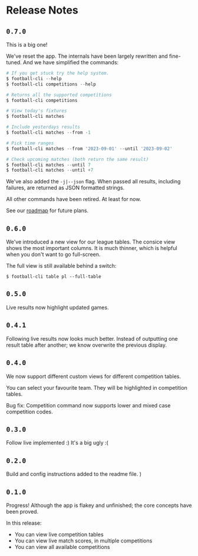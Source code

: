 # Release Notes

## `0.7.0`

This is a big one!

We've reset the app.  The internals have been largely rewritten and fine-tuned.  And we have
simplified the commands:

```powerShell
# If you get stuck try the help system.
$ football-cli --help
$ football-cli competitions --help

# Returns all the supported competitions
$ football-cli competitions

# View today's fixtures
$ football-cli matches

# Include yesterdays results
$ football-cli matches --from -1

# Pick time ranges
$ football-cli matches --from '2023-09-01' --until '2023-09-02'

# Check upcoming matches (both return the same result)
$ football-cli matches --until 7
$ football-cli matches --until +7
```

We've also added the `-j|--json` flag.  When passed all results, including failures, are returned as
JSON formatted strings.

All other commands have been retired.  At least for now.  

See our [roadmap](./road-map.md) for future plans.

## `0.6.0`

We've introduced a new view for our league tables.  The consice view shows the most important columns.
It is much thinner, which is helpful when you don't want to go full-screen.

The full view is still available behind a switch:

```
$ football-cli table pl --full-table
```

## `0.5.0`

Live results now highlight updated games.

## `0.4.1`

Following live results now looks much better.  Instead of outputting one result table after another;
we know overwrite the previous display.

## `0.4.0`

We now support different custom views for different competition tables.

You can select your favourite team.  They will be highlighted in competition tables.

Bug fix: Competition command now supports lower and mixed case competition codes.

## `0.3.0`

Follow live implemented :)
It's a big ugly :(

## `0.2.0`

Build and config instructions added to the readme file.
)
## `0.1.0`

Progress!  Although the app is flakey and unfinished; the core concepts have been proved.

In this release:

- You can view live competition tables
- You can view live match scores, in multiple competitions
- You can view all available competitions
